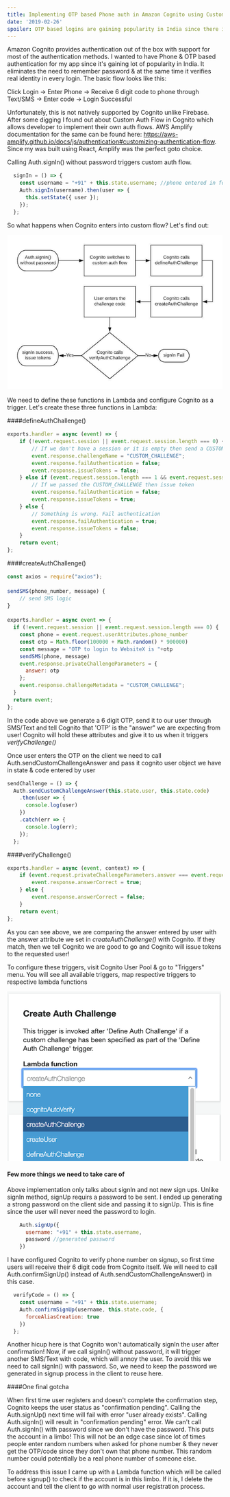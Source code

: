 ```yaml
---
title: Implementing OTP based Phone auth in Amazon Cognito using Custom Auth Flow & Amplify
date: '2019-02-26'
spoiler: OTP based logins are gaining popularity in India since there is no need to remember passwords and huge mobile user base.
---
```


Amazon Cognito provides authentication out of the box with support for most of the authentication methods. I wanted to have Phone & OTP based authentication for my app since it's gaining lot of popularity in India. It eliminates the need to remember password & at the same time it verifies real identity in every login. The basic flow looks like this:

Click Login -> Enter Phone -> Receive 6 digit code to phone through Text/SMS -> Enter code -> Login Successful

Unfortunately, this is not natively supported by Cognito unlike Firebase. After some digging I found out about Custom Auth Flow in Cognito which allows developer to implement their own auth flows. AWS Amplify documentation for the same can be found here: https://aws-amplify.github.io/docs/js/authentication#customizing-authentication-flow. Since my was built using React, Amplify was the perfect goto choice.

Calling Auth.signIn() without password triggers custom auth flow.

```javascript
  signIn = () => {
    const username = "+91" + this.state.username; //phone entered in form
    Auth.signIn(username).then(user => {
      this.setState({ user });
    });
  };
```

So what happens when Cognito enters into custom flow? Let's find out:

![Cognito Custom Flow](./cognito-custom-flow.png "Cognito Custom Flow")

We need to define these functions in Lambda and configure Cognito as a trigger. Let's create these three functions in Lambda:

####defineAuthChallenge()

```javascript
exports.handler = async (event) => {
    if (!event.request.session || event.request.session.length === 0) {
        // If we don't have a session or it is empty then send a CUSTOM_CHALLENGE
        event.response.challengeName = "CUSTOM_CHALLENGE";
        event.response.failAuthentication = false;
        event.response.issueTokens = false;
    } else if (event.request.session.length === 1 && event.request.session[0].challengeResult === true) {
        // If we passed the CUSTOM_CHALLENGE then issue token
        event.response.failAuthentication = false;
        event.response.issueTokens = true;
    } else {
        // Something is wrong. Fail authentication
        event.response.failAuthentication = true;
        event.response.issueTokens = false;
    }
    return event;
};
```

####createAuthChallenge()

```javascript
const axios = require("axios");

sendSMS(phone_number, message) {
    // send SMS logic
}

exports.handler = async event => {
  if (!event.request.session || event.request.session.length === 0) {
    const phone = event.request.userAttributes.phone_number
    const otp = Math.floor(100000 + Math.random() * 900000)
    const message = "OTP to login to WebsiteX is "+otp
    sendSMS(phone, message)
    event.response.privateChallengeParameters = {
      answer: otp
    };
    event.response.challengeMetadata = "CUSTOM_CHALLENGE";
  }
  return event;
};
```

In the code above we generate a 6 digit OTP, send it to our user through SMS/Text and tell Cognito that 'OTP' is the "answer" we are expecting from user! Cognito will hold these attributes and give it to us when it triggers _verifyChallenge()_

Once user enters the OTP on the client we need to call Auth.sendCustomChallengeAnswer and pass it cognito user object we have in state & code entered by user

```javascript
sendChallenge = () => {
  Auth.sendCustomChallengeAnswer(this.state.user, this.state.code)
    .then(user => {
      console.log(user)
    })
    .catch(err => {
      console.log(err);
    });
  };
```

####verifyChallenge()

```javascript
exports.handler = async (event, context) => {
    if (event.request.privateChallengeParameters.answer === event.request.challengeAnswer) {
        event.response.answerCorrect = true;
    } else {
        event.response.answerCorrect = false;
    }
    return event;
};
```

As you can see above, we are comparing the answer entered by user with the answer attribute we set in _createAuthChallenge()_ with Cognito. If they match, then we tell Cognito we are good to go and Cognito will issue tokens to the requested user!

To configure these triggers, visit Cognito User Pool & go to "Triggers" menu. You will see all available triggers, map respective triggers to respective lambda functions

![Cognito Trigger Screenshot](./cognito-trigger.png "Cognito Trigger Screenshot")

#### Few more things we need to take care of
Above implementation only talks about signIn and not new sign ups. Unlike signIn method, signUp requirs a password to be sent. I ended up generating a strong password on the client side and passing it to signUp. This is fine since the user will never need the password to login.

```javascript
    Auth.signUp({
      username: "+91" + this.state.username,
      password //generated password
    })
```

I have configured Cognito to verify phone number on signup, so first time users will receive their 6 digit code from Cognito itself. We will need to call Auth.confirmSignUp() instead of Auth.sendCustomChallengeAnswer() in this case.

```javascript
  verifyCode = () => {
    const username = "+91" + this.state.username;
    Auth.confirmSignUp(username, this.state.code, {
      forceAliasCreation: true
    })
  };
```

Another hicup here is that Cognito won't automatically signIn the user after confirmation! Now, if we call signIn() without password, it will trigger another SMS/Text with code, which will annoy the user. To avoid this we need to call signIn() with password. So, we need to keep the password we generated in signup process in the client to reuse here.

####One final gotcha

When first time user registers and doesn't complete the confirmation step, Cognito keeps the user status as "confirmation pending". Calling the Auth.signUp() next time will fail with error "user already exists". Calling Auth.signIn() will result in "confirmation pending" error. We can't call Auth.signIn() with password since we don't have the password. This puts the account in a limbo! This will not be an edge case since lot of times people enter random numbers when asked for phone number & they never get the OTP/code since they don't own that phone number. This random number could potentially be a real phone number of someone else.

To address this issue I came up with a Lambda function which will be called before signup() to check if the account is in this limbo. If it is, I delete the account and tell the client to go with normal user registration process.